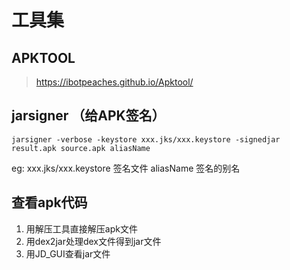 # 工具集

## APKTOOL

><https://ibotpeaches.github.io/Apktool/>

## jarsigner （给APK签名）

```shell
jarsigner -verbose -keystore xxx.jks/xxx.keystore -signedjar result.apk source.apk aliasName
```

eg:
xxx.jks/xxx.keystore 签名文件
aliasName 签名的别名

## 查看apk代码

1. 用解压工具直接解压apk文件
2. 用dex2jar处理dex文件得到jar文件
3. 用JD_GUI查看jar文件
